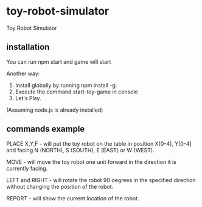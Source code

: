 # toy-robot-simulator
Toy Robot Simulator

## installation
You can run npm start and game will start

Another way:
1. Install globally by running npm install -g.
2. Execute the command start-toy-game in console
3. Let's Play.

(Assuming node.js is already installed)

## commands example

PLACE X,Y,F - will put the toy robot on the table in position X[0-4], Y[0-4] and facing N (NORTH), S (SOUTH), E (EAST) or W (WEST).

MOVE - will move the toy robot one unit forward in the direction it is currently facing.

LEFT and RIGHT - will rotate the robot 90 degrees in the specified direction without changing the position of the robot.

REPORT - will show the current location of the robot.

